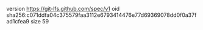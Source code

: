 version https://git-lfs.github.com/spec/v1
oid sha256:c071ddfa04c375579faa3112e6793414476e77d69369078dd0f0a37fad1cfea9
size 59
